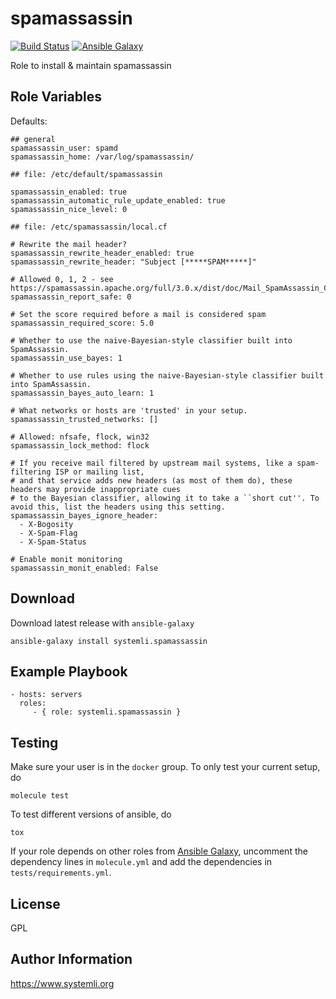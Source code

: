 # spamassassin

[![Build Status](https://travis-ci.org/systemli/spamassassin.svg?branch=master)](https://travis-ci.org/systemli/ansible-role-spamassassin) [![Ansible Galaxy](http://img.shields.io/badge/ansible--galaxy-spamassassin-blue.svg)](https://galaxy.ansible.com/systemli/spamassassin/)

Role to install & maintain spamassassin 

Role Variables
--------------

Defaults:

    ## general
    spamassassin_user: spamd
    spamassassin_home: /var/log/spamassassin/
    
    ## file: /etc/default/spamassassin
    
    spamassassin_enabled: true
    spamassassin_automatic_rule_update_enabled: true
    spamassassin_nice_level: 0
    
    ## file: /etc/spamassassin/local.cf
    
    # Rewrite the mail header?
    spamassassin_rewrite_header_enabled: true
    spamassassin_rewrite_header: "Subject [*****SPAM*****]"
    
    # Allowed 0, 1, 2 - see https://spamassassin.apache.org/full/3.0.x/dist/doc/Mail_SpamAssassin_Conf.html
    spamassassin_report_safe: 0
    
    # Set the score required before a mail is considered spam
    spamassassin_required_score: 5.0
    
    # Whether to use the naive-Bayesian-style classifier built into SpamAssassin.
    spamassassin_use_bayes: 1
    
    # Whether to use rules using the naive-Bayesian-style classifier built into SpamAssassin.
    spamassassin_bayes_auto_learn: 1
    
    # What networks or hosts are 'trusted' in your setup.
    spamassassin_trusted_networks: []
    
    # Allowed: nfsafe, flock, win32
    spamassassin_lock_method: flock
    
    # If you receive mail filtered by upstream mail systems, like a spam-filtering ISP or mailing list,
    # and that service adds new headers (as most of them do), these headers may provide inappropriate cues
    # to the Bayesian classifier, allowing it to take a ``short cut''. To avoid this, list the headers using this setting.
    spamassassin_bayes_ignore_header:
      - X-Bogosity
      - X-Spam-Flag
      - X-Spam-Status
    
    # Enable monit monitoring
    spamassassin_monit_enabled: False

Download
--------

Download latest release with `ansible-galaxy`

	ansible-galaxy install systemli.spamassassin

Example Playbook
----------------

    - hosts: servers
      roles:
         - { role: systemli.spamassassin }



## Testing

Make sure your user is in the `docker` group. To only test your current setup, do

    molecule test

To test different versions of ansible, do

    tox

If your role depends on other roles from [Ansible Galaxy](https://galaxy.ansible.com/), uncomment the dependency lines in `molecule.yml` and add the dependencies in `tests/requirements.yml`.

## License

GPL

## Author Information

https://www.systemli.org
